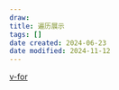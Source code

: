 ```yaml
---
draw:
title: 遍历展示
tags: []
date created: 2024-06-23
date modified: 2024-11-12
---
```


[v-for](v-for.md)
